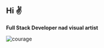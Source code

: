 ## Hi ✌️

**Full Stack Developer nad visual artist**

![courage](https://github.com/user-attachments/assets/5477001a-dd65-4170-aab2-33cebf347f2d)



